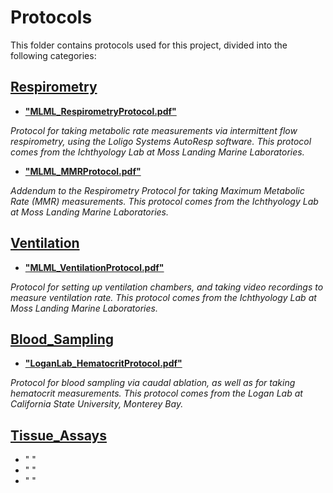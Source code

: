 # Protocols

This folder contains protocols used for this project, divided into the following categories:

## [Respirometry](Respirometry)
* [**"MLML_RespirometryProtocol.pdf"**](Respirometry/MLML_RespirometryProtocol.pdf)

_Protocol for taking metabolic rate measurements via intermittent flow respirometry, using the Loligo Systems AutoResp software. This protocol comes from the Ichthyology Lab at Moss Landing Marine Laboratories._
* [**"MLML_MMRProtocol.pdf"**](Respirometry/MLML_MMRProtocol.pdf)

_Addendum to the Respirometry Protocol for taking Maximum Metabolic Rate (MMR) measurements. This protocol comes from the Ichthyology Lab at Moss Landing Marine Laboratories._

## [Ventilation](Ventilation)
* [**"MLML_VentilationProtocol.pdf"**](Ventilation/MLML_VentilationProtocol.pdf)

_Protocol for setting up ventilation chambers, and taking video recordings to measure ventilation rate. This protocol comes from the Ichthyology Lab at Moss Landing Marine Laboratories._

## [Blood_Sampling](Blood_Sampling)
* [**"LoganLab_HematocritProtocol.pdf"**](Blood_Sampling/LoganLab_HematocritProtocol.pdf)

_Protocol for blood sampling via caudal ablation, as well as for taking hematocrit measurements. This protocol comes from the Logan Lab at California State University, Monterey Bay._

## [Tissue_Assays](Tissue_Assays)
* " "
* " "
* " "

